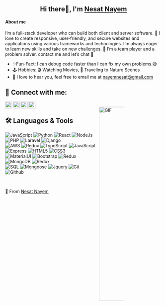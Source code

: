 <div align="center" >

## Hi there👋, I'm [Nesat Nayem]() 
</div>

#### About me  
I’m a full-stack developer who can build both client and server software. 🚀 I love to create responsive, user-friendly, and secure websites and applications using various frameworks and technologies. I’m always eager to learn new skills and take on new challenges. 🚀 I’m a team player and a problem solver. contact me and let’s chat 💬

- ✨Fun-Fact: I can debug code faster than I can fix my own problems.😅
- 🕹️ Hobbies: 🎬 Watching Movies, 🌲 Traveling to Nature Scenes
- 📧 I love to hear you, feel free to email me at nayemnesat@gmail.com




 ## 🔌 Connect with me:

[<img align="left" alt="Akash's Linkedin | LinkedIn" width="22px" src="https://cdn.jsdelivr.net/npm/simple-icons@v3/icons/linkedin.svg" />][linkedin]
[<img align="left" alt="Sahil's Telegram | Telegram" width="22px" src="https://cdn.jsdelivr.net/npm/simple-icons@v3/icons/telegram.svg" />][telegram]
[<img align="left" alt="Sahil's Instagram | Instagram" width="22px" src="https://cdn.jsdelivr.net/npm/simple-icons@v3/icons/instagram.svg" />][instagram]
[<img align="left" alt="Sahil's Email | Email" width="22px" src="https://cdn.jsdelivr.net/npm/simple-icons@v3/icons/gmail.svg" />][email]

<br /> 

<img align="right" alt="GIF" width="40%" src="https://media.giphy.com/media/jRf5fsn8G6YaogAWxn/source.gif" />


## 🛠️ Languages & Tools


![JavaScript](https://img.shields.io/badge/-JavaScript-000000?style=flat&logo=javascript)
![Python](https://img.shields.io/badge/-Python-000000?style=flat&logo=python)
![React](https://img.shields.io/badge/-React-000000?style=flat&logo=react)
![NodeJs](https://img.shields.io/badge/-NodeJs-000000?style=flat&logo=node.js)
![PHP](https://img.shields.io/badge/-PHP-000000?style=flat&logo=php)
![Laravel](https://img.shields.io/badge/-Laravel-000000?style=flat&logo=laravel)
![Django](https://img.shields.io/badge/-Django-000000?style=flat&logo=django)<br />
![AWS](https://img.shields.io/badge/-AWS-000000?style=flat&logo=aws)
![Redux](https://img.shields.io/badge/-Redux-000000?style=flat&logo=redux)
![TypeScript](https://img.shields.io/badge/-TypeScript-000000?style=flat&logo=typescript)
![JavaScript](https://img.shields.io/badge/-NextJs-000000?style=flat&logo=nextjs)
![Express](https://img.shields.io/badge/Express-000000?style=flat&logo=express) 
![HTML5](https://img.shields.io/badge/-HTML5-000000?style=flat&logo=html5) 
![CSS3](https://img.shields.io/badge/-CSS-000000?style=flat&logo=css3)<br />
![MaterialUI](https://img.shields.io/badge/Material_UI-000000?style=flat&logo=materialui) 
![Bootstrap](https://img.shields.io/badge/Bootstrap-000000?style=flat&logo=bootstrap)
![Redux](https://img.shields.io/badge/-Tailwindcss-000000?style=flat&logo=tailwindcss)
![MongoDB](https://img.shields.io/badge/-MongoDB-000000?style=flat&logo=mongodb)
![Redux](https://img.shields.io/badge/-PostgreSQL-000000?style=flat&logo=postgreSQL) <br />
![SQL](https://img.shields.io/badge/-SQL-000000?style=flat&logo=mysql)
![Mongoose](https://img.shields.io/badge/-Mongoose-000000?style=flat&logo=mongoose)
![Jquery](https://img.shields.io/badge/-Jquery-000000?style=flat&logo=jquery)
![Git](https://img.shields.io/badge/-Git-000000?style=flat&logo=git)
![Github](https://img.shields.io/badge/-Github-000000?style=flat&logo=github) <br />

 <br />



💖 From [Nesat Nayem]()

[linkedin]: https://www.linkedin.com/in/nesat-nayem/
[instagram]: https://instagram.com/
[telegram]: https://t.me/
[email]: mailto:nayemnesat@gmail.com
